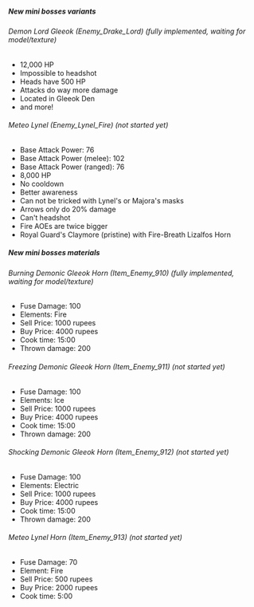 ##### New mini bosses variants

###### Demon Lord Gleeok (Enemy_Drake_Lord) (fully implemented, waiting for model/texture)
- 12,000 HP
- Impossible to headshot
- Heads have 500 HP
- Attacks do way more damage
- Located in Gleeok Den
- and more!

###### Meteo Lynel (Enemy_Lynel_Fire) (not started yet)
- Base Attack Power: 76
- Base Attack Power (melee): 102
- Base Attack Power (ranged): 76
- 8,000 HP
- No cooldown
- Better awareness
- Can not be tricked with Lynel's or Majora's masks
- Arrows only do 20% damage
- Can't headshot
- Fire AOEs are twice bigger
- Royal Guard's Claymore (pristine) with Fire-Breath Lizalfos Horn

##### New mini bosses materials

###### Burning Demonic Gleeok Horn (Item_Enemy_910) (fully implemented, waiting for model/texture)
- Fuse Damage: 100
- Elements: Fire
- Sell Price: 1000 rupees
- Buy Price: 4000 rupees
- Cook time: 15:00
- Thrown damage: 200

###### Freezing Demonic Gleeok Horn (Item_Enemy_911) (not started yet)
- Fuse Damage: 100
- Elements: Ice
- Sell Price: 1000 rupees
- Buy Price: 4000 rupees
- Cook time: 15:00
- Thrown damage: 200

###### Shocking Demonic Gleeok Horn (Item_Enemy_912) (not started yet)
- Fuse Damage: 100
- Elements: Electric
- Sell Price: 1000 rupees
- Buy Price: 4000 rupees
- Cook time: 15:00
- Thrown damage: 200

###### Meteo Lynel Horn (Item_Enemy_913) (not started yet)
- Fuse Damage: 70
- Element: Fire
- Sell Price: 500 rupees
- Buy Price: 2000 rupees
- Cook time: 5:00 